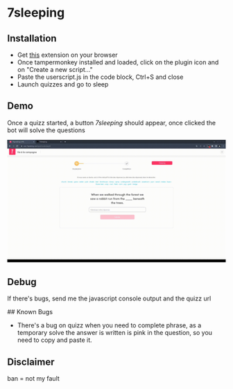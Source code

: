 # 7sleeping

## Installation

- Get [this](https://www.tampermonkey.net/) extension on your browser
- Once tampermonkey installed and loaded, click on the plugin icon and on "Create a new script..."
- Paste the userscript.js in the code block, Ctrl+S and close
- Launch quizzes and go to sleep

## Demo

Once a quizz started, a button *7sleeping* should appear, once clicked the bot will solve the questions

![](./demo.gif)


## Debug

If there's bugs, send me the javascript console output and the quizz url

## Known Bugs

- There's a bug on quizz when you need to complete phrase, as a temporary solve the answer is written is pink in the question, so you need to copy and paste it.

## Disclaimer

ban = not my fault
